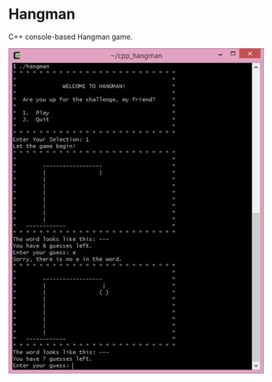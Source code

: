 # Hangman
C++ console-based Hangman game.

![screenshot](https://github.com/annmai/cpp_hangman/blob/master/hangman.jpg)



